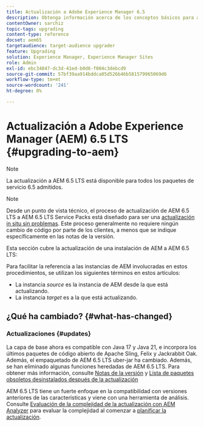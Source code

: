```yaml
---
title: Actualización a Adobe Experience Manager 6.5
description: Obtenga información acerca de los conceptos básicos para actualizar una instalación de Adobe Experience Manager (AEM) anterior a AEM 6.5.
contentOwner: sarchiz
topic-tags: upgrading
content-type: reference
docset: aem65
targetaudience: target-audience upgrader
feature: Upgrading
solution: Experience Manager, Experience Manager Sites
role: Admin
exl-id: ebc34847-dc3d-41ed-b0d6-f004c3debcd9
source-git-commit: 57bf39aa914bddca05d526b46b581579965069d6
workflow-type: tm+mt
source-wordcount: '241'
ht-degree: 0%

---
```


# Actualización a Adobe Experience Manager (AEM) 6.5 LTS {#upgrading-to-aem}

>[!NOTE]
>La actualización a AEM 6.5 LTS está disponible para todos los paquetes de servicio 6.5 admitidos.

>[!NOTE]
>
>Desde un punto de vista técnico, el proceso de actualización de AEM 6.5 LTS a AEM 6.5 LTS Service Packs está diseñado para ser una [actualización in situ sin problemas](/help/sites-deploying/in-place-upgrade.md). Este proceso generalmente no requiere ningún cambio de código por parte de los clientes, a menos que se indique específicamente en las notas de la versión.

Esta sección cubre la actualización de una instalación de AEM a AEM 6.5 LTS:

<!-- Alexandru: drafting for now 

* [Planning Your Upgrade](/help/sites-deploying/upgrade-planning.md)
* [Assessing the Upgrade Complexity with Pattern Detector](/help/sites-deploying/pattern-detector.md)
* [Backward Compatibility in AEM 6.5](/help/sites-deploying/backward-compatibility.md)
-->

<!--
* [Upgrade Procedure](/help/sites-deploying/upgrade-procedure.md)
* [Upgrading Code and Customizations](/help/sites-deploying/upgrading-code-and-customizations.md)
* [Pre-Upgrade Maintenance Tasks](/help/sites-deploying/pre-upgrade-maintenance-tasks.md)
* [Performing an In-Place Upgrade](/help/sites-deploying/in-place-upgrade.md)
* [Post Upgrade Checks and Troubleshooting](/help/sites-deploying/post-upgrade-checks-and-troubleshooting.md)
* [Sustainable Upgrades](/help/sites-deploying/sustainable-upgrades.md)
* [Lazy Content Migration](/help/sites-deploying/lazy-content-migration.md)

-->

Para facilitar la referencia a las instancias de AEM involucradas en estos procedimientos, se utilizan los siguientes términos en estos artículos:

* La instancia *source* es la instancia de AEM desde la que está actualizando.
* La instancia *target* es a la que está actualizando.

## ¿Qué ha cambiado? {#what-has-changed}

### Actualizaciones {#updates}

La capa de base ahora es compatible con Java 17 y Java 21, e incorpora los últimos paquetes de código abierto de Apache Sling, Felix y Jackrabbit Oak. Además, el empaquetado de AEM 6.5 LTS uber-jar ha cambiado. Además, se han eliminado algunas funciones heredadas de AEM 6.5 LTS. Para obtener más información, consulte [Notas de la versión](/help/release-notes/release-notes.md#whats-new-what-s-new) y [Lista de paquetes obsoletos desinstalados después de la actualización](/help/sites-deploying/obsolete-bundles.md)

AEM 6.5 LTS tiene un fuerte enfoque en la compatibilidad con versiones anteriores de las características y viene con una herramienta de análisis. Consulte [Evaluación de la complejidad de la actualización con AEM Analyzer](/help/sites-deploying/aem-analyzer.md) para evaluar la complejidad al comenzar a [planificar la actualización](/help/sites-deploying/upgrade-planning.md).
